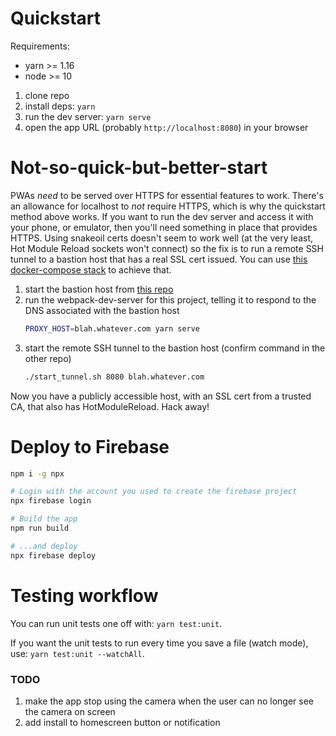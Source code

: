 # Quickstart

Requirements:
  - yarn >= 1.16
  - node >= 10

  1. clone repo
  1. install deps: `yarn`
  1. run the dev server: `yarn serve`
  1. open the app URL (probably `http://localhost:8080`) in your browser

# Not-so-quick-but-better-start

PWAs *need* to be served over HTTPS for essential features to work. There's an
allowance for localhost to *not* require HTTPS, which is why the quickstart
method above works.  If you want to run the dev server and access it with your
phone, or emulator, then you'll need something in place that provides HTTPS.
Using snakeoil certs doesn't seem to work well (at the very least, Hot Module
Reload sockets won't connect) so the fix is to run a remote SSH tunnel to a
bastion host that has a real SSL cert issued. You can use [this docker-compose
stack](https://github.com/tomsaleeba/docker-https-ssh-tunnel) to achieve that.

  1. start the bastion host from [this repo](https://github.com/tomsaleeba/docker-https-ssh-tunnel)
  1. run the webpack-dev-server for this project, telling it to respond to the DNS associated with the bastion host
      ```bash
      PROXY_HOST=blah.whatever.com yarn serve
      ```
  1. start the remote SSH tunnel to the bastion host (confirm command in the other repo)
      ```bash
      ./start_tunnel.sh 8080 blah.whatever.com
      ```

Now you have a publicly accessible host, with an SSL cert from a trusted CA,
that also has HotModuleReload. Hack away!

# Deploy to Firebase

```bash
npm i -g npx

# Login with the account you used to create the firebase project
npx firebase login

# Build the app
npm run build

# ...and deploy
npx firebase deploy
```

# Testing workflow

You can run unit tests one off with: `yarn test:unit`.

If you want the unit tests to run every time you save a file (watch mode), use:
`yarn test:unit --watchAll`.

### TODO
  1. make the app stop using the camera when the user can no longer see the
     camera on screen
  1. add install to homescreen button or notification
